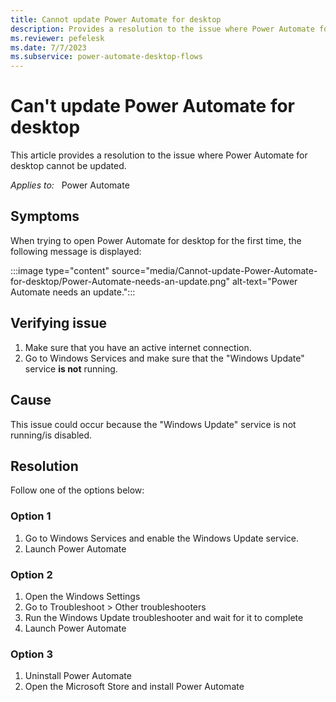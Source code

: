 ```yaml
---
title: Cannot update Power Automate for desktop
description: Provides a resolution to the issue where Power Automate for desktop cannot be updated.
ms.reviewer: pefelesk
ms.date: 7/7/2023
ms.subservice: power-automate-desktop-flows
---
```

# Can't update Power Automate for desktop

This article provides a resolution to the issue where Power Automate for desktop cannot be updated.

_Applies to:_ &nbsp; Power Automate

## Symptoms

When trying to open Power Automate for desktop for the first time, the following message is displayed:

:::image type="content" source="media/Cannot-update-Power-Automate-for-desktop/Power-Automate-needs-an-update.png" alt-text="Power Automate needs an update.":::

## Verifying issue

1. Make sure that you have an active internet connection. 
2. Go to Windows Services and make sure that the "Windows Update" service **is not** running. 

## Cause

This issue could occur because the "Windows Update" service is not running/is disabled.  

## Resolution 

Follow one of the options below: 
### Option 1 
1. Go to Windows Services and enable the Windows Update service. 
2. Launch Power Automate 
### Option 2 
1. Open the Windows Settings 
2. Go to Troubleshoot > Other troubleshooters 
3. Run the Windows Update troubleshooter and wait for it to complete 
4. Launch Power Automate 
### Option 3 
1. Uninstall Power Automate 
2. Open the Microsoft Store and install Power Automate 
